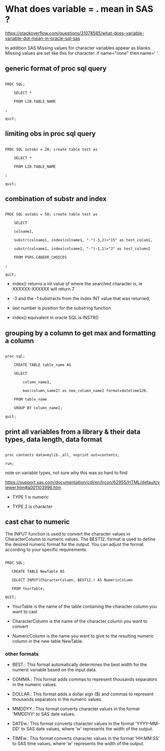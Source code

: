 # What does variable = . mean in SAS ?

https://stackoverflow.com/questions/31078585/what-does-variable-variable-dot-mean-in-oracle-sql-sas

  

In addition SAS Missing values for character variables appear as blanks. Missing values are set like this for character: if name="none" then name=' '.

  

## generic format of proc sql query

```SAS

PROC SQL;

    SELECT *

    FROM LIB.TABLE_NAME

;

quit;

```

  

## limiting obs in proc sql query

  

```SAS

PROC SQL outobs = 20; create table test as

    SELECT *

    FROM LIB.TABLE_NAME

;

quit;

```

  

## combination of substr and index

  

```SAS

PROC SQL outobs = 50; create table test as

    SELECT

    colname1,

    substr(colname1, index(colname1, "-")-3,2)>"15" as test_colum1,

    substr(colname1, index(colname1, "-")-1,1)="J" as test_column2

    FROM PSRS.CAREER_CHOICES

;

quit;

```

- index() returns a int value of where the searched character is, ie XXXXXX-XXXXXX will return 7

- -3 and the -1 substracts from the index INT value that was returned,

- last number is position for the substring function

- index() equivalent in oracle SQL is INSTR()

  

## grouping by a column to get max and formatting a column

  

```SAS

proc sql;

    CREATE TABLE table_name AS  

    SELECT

        column_name1,

        max(column_name2) as new_column_name2 format=datetime120.

    FROM table_name

    GROUP BY column_name1;

quit;

```

  
  
  

## print all variables from a library & their data types, data length, data format

  

```SAS

proc contents data=mylib._all_ noprint out=contents;

run;

```

  

note on variable types, not sure why this was so hard to find

https://support.sas.com/documentation/cdl/en/lrcon/62955/HTML/default/viewer.htm#a001103996.htm

  

- TYPE 1 is numeric

- TYPE 2 is character

  
  

## cast char to numeric

  

The INPUT function is used to convert the character values in CharacterColumn to numeric values. The BEST12. format is used to define the desired numeric format for the output. You can adjust the format according to your specific requirements.

  

```sas

PROC SQL;

   CREATE TABLE NewTable AS

   SELECT INPUT(CharacterColumn, BEST12.) AS NumericColumn

   FROM YourTable;

QUIT;

```

- YourTable is the name of the table containing the character column you want to cast

- CharacterColumn is the name of the character column you want to convert

- NumericColumn is the name you want to give to the resulting numeric column in the new table NewTable.

  

### other formats

  

- BEST.: This format automatically determines the best width for the numeric variable based on the input data.

- COMMA.: This format adds commas to represent thousands separators in the numeric values.

- DOLLAR.: This format adds a dollar sign ($) and commas to represent thousands separators in the numeric values.

- MMDDYY.: This format converts character values in the format 'MMDDYY' to SAS date values.

- DATEw.: This format converts character values in the format 'YYYY-MM-DD' to SAS date values, where 'w' represents the width of the output.

- TIMEw.: This format converts character values in the format 'HH:MM:SS' to SAS time values, where 'w' represents the width of the output.
